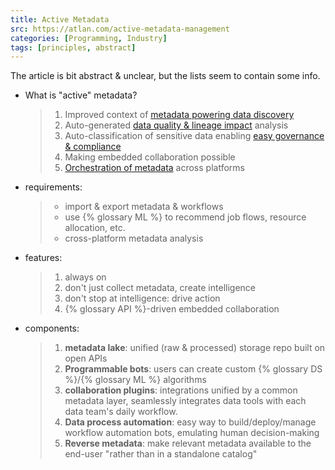 ```yaml
---
title: Active Metadata
src: https://atlan.com/active-metadata-management
categories: [Programming, Industry]
tags: [principles, abstract]
---
```


The article is bit abstract & unclear, but the lists seem to contain some info.

- What is "active" metadata?
  > 1. Improved context of [metadata powering data discovery](https://atlan.com/platform/data-catalog)
  > 2. Auto-generated [data quality & lineage impact](https://atlan.com/platform/data-lineage-governance) analysis
  > 3. Auto-classification of sensitive data enabling [easy governance & compliance](https://atlan.com/platform/data-lineage-governance)
  > 4. Making embedded collaboration possible
  > 5. [Orchestration of metadata](https://atlan.com/data-orchestration-101) across platforms
- requirements:
  > - import & export metadata & workflows
  > - use {% glossary ML %} to recommend job flows, resource allocation, etc.
  > - cross-platform metadata analysis
- features:
  > 1. always on
  > 2. don't just collect metadata, create intelligence
  > 3. don't stop at intelligence: drive action
  > 4. {% glossary API %}-driven embedded collaboration
- components:
  > 1. **metadata lake**: unified (raw & processed) storage repo built on open APIs
  > 2. **Programmable bots**: users can create custom {% glossary DS %}/{% glossary ML %} algorithms
  > 3. **collaboration plugins**: integrations unified by a common metadata layer, seamlessly integrates data tools with each data team's daily workflow.
  > 4. **Data process automation**: easy way to build/deploy/manage workflow automation bots, emulating human decision-making
  > 5. **Reverse metadata**: make relevant metadata available to the end-user "rather than in a standalone catalog"
